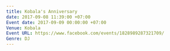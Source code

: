 ```yaml
---
title: Kobala's Anniversary
date: 2017-09-08 11:39:00 +07:00
Event date: 2017-09-09 00:00:00 +07:00
Venue: Kobala
Event URL: https://www.facebook.com/events/1828989287321709/
Genre: DJ
---
```


